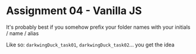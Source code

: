 # Assignment 04 - Vanilla JS #
It's probably best if you somehow prefix your folder names with your initials / name / alias

Like so: `darkwingDuck_task01`, `darkwingDuck_task02`... you get the idea 